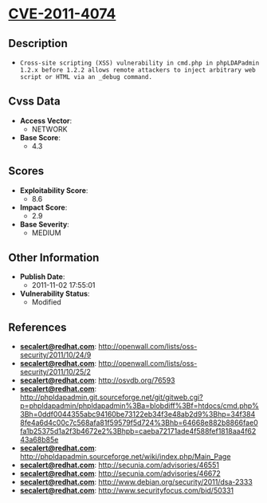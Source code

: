 
# [CVE-2011-4074](http://openwall.com/lists/oss-security/2011/10/24/9)

## Description

- `Cross-site scripting (XSS) vulnerability in cmd.php in phpLDAPadmin 1.2.x before 1.2.2 allows remote attackers to inject arbitrary web script or HTML via an _debug command.`

## Cvss Data

- **Access Vector**:
  - NETWORK
- **Base Score**:
  - 4.3

## Scores

- **Exploitability Score**:
  - 8.6
- **Impact Score**:
  - 2.9
- **Base Severity**:
  - MEDIUM

## Other Information

- **Publish Date**:
  - 2011-11-02 17:55:01
- **Vulnerability Status**:
  - Modified

## References

- **secalert@redhat.com**: http://openwall.com/lists/oss-security/2011/10/24/9
- **secalert@redhat.com**: http://openwall.com/lists/oss-security/2011/10/25/2
- **secalert@redhat.com**: http://osvdb.org/76593
- **secalert@redhat.com**: http://phpldapadmin.git.sourceforge.net/git/gitweb.cgi?p=phpldapadmin/phpldapadmin%3Ba=blobdiff%3Bf=htdocs/cmd.php%3Bh=0ddf0044355abc94160be73122eb34f3e48ab2d9%3Bhp=34f3848fe4a6d4c00c7c568afa81f59579f5d724%3Bhb=64668e882b8866fae0fa1b25375d1a2f3b4672e2%3Bhpb=caeba72171ade4f588fef1818aa4f6243a68b85e
- **secalert@redhat.com**: http://phpldapadmin.sourceforge.net/wiki/index.php/Main_Page
- **secalert@redhat.com**: http://secunia.com/advisories/46551
- **secalert@redhat.com**: http://secunia.com/advisories/46672
- **secalert@redhat.com**: http://www.debian.org/security/2011/dsa-2333
- **secalert@redhat.com**: http://www.securityfocus.com/bid/50331
